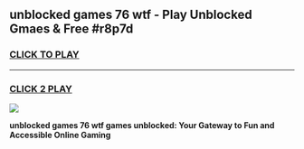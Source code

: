 
## unblocked games 76 wtf - Play Unblocked Gmaes & Free #r8p7d
<h3>
<a href="https://news.freeplayer.one?title=unblocked_games_76_wtf&ref=03M">CLICK TO PLAY</a></h3>
<hr>

<h3>
<a href="https://news.freeplayer.one?title=unblocked_games_76_wtf&ref=03M">CLICK 2 PLAY</a>
  
</h3>

<a href="https://news.freeplayer.one?title=unblocked_games_76_wtf&ref=03M"><img src="https://clearcache.store/games.png"></a>


**unblocked games 76 wtf games unblocked: Your Gateway to Fun and Accessible Online Gaming**
